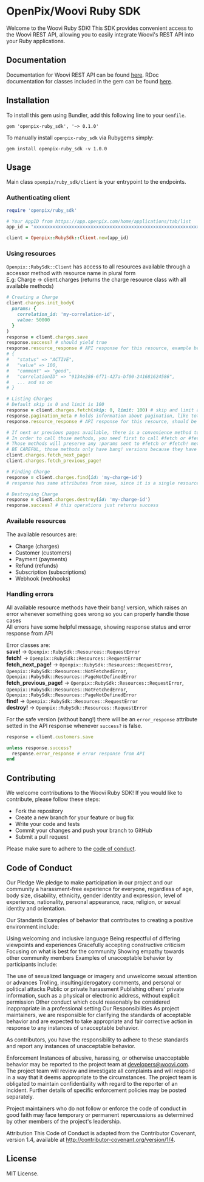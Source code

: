 # OpenPix/Woovi Ruby SDK
Welcome to the Woovi Ruby SDK! This SDK provides convenient access to the Woovi REST API, allowing you to easily integrate Woovi's REST API into your Ruby applications.

## Documentation
Documentation for Woovi REST API can be found [here](https://developers.woovi.com/api).
RDoc documentation for classes included in the gem can be found [here]().

## Installation
To install this gem using Bundler, add this following line to your `Gemfile`.
```shell
gem 'openpix-ruby_sdk', '~> 0.1.0'
```

To manually install `openpix-ruby_sdk` via Rubygems simply:
```shell
gem install openpix-ruby_sdk -v 1.0.0
```

## Usage
Main class `openpix/ruby_sdk/client` is your entrypoint to the endpoints.
### Authenticating client
```ruby
require 'openpix/ruby_sdk'

# Your AppID from https://app.openpix.com/home/applications/tab/list
app_id = 'xxxxxxxxxxxxxxxxxxxxxxxxxxxxxxxxxxxxxxxxxxxxxxxxxxxxxxxxxxxxxxxxxxxxxxxxxxxxxxxxxxxxxxxxxxxxxxxxxxxxxxxxxxxxxxxxxxxxxxxxxxxxxxxxxxxxxxxxxxxx'

client = Openpix::RubySdk::Client.new(app_id)
```
### Using resources
`Openpix::RubySdk::Client` has access to all resources available through a accessor method with resource name in plural form   
E.g: Charge -> client.charges (returns the charge resource class with all available methods)
```ruby
# Creating a Charge
client.charges.init_body(
  params: {
    correlation_id: 'my-correlation-id',
    value: 50000
  }
)
response = client.charges.save
response.success? # should yield true
response.resource_response # API response for this resource, example bellow \/
# {
#   "status" => "ACTIVE",
#   "value" => 100,
#   "comment" => "good",
#   "correlationID" => "9134e286-6f71-427a-bf00-241681624586",
#   ... and so on
# }

# Listing Charges
# Default skip is 0 and limit is 100
response = client.charges.fetch(skip: 0, limit: 100) # skip and limit are pagination params, https://developers.woovi.com/api#tag/charge/paths/~1api~1v1~1charge/get
response.pagination_meta # holds information about pagination, like total, hasNextPage and so on
response.resource_response # API response for this resource, should be an array

# If next or previous pages available, there is a convenience method to fetch next or previous pages
# In order to call those methods, you need first to call #fetch or #fetch! to set the pagination params
# Those methods will preserve any :params sent to #fetch or #fetch! method
# BE CAREFUL, those methods only have bang! versions because they have a strong dependency on #fetch, handle properly their errors
client.charges.fetch_next_page!
client.charges.fetch_previous_page!

# Finding Charge
response = client.charges.find(id: 'my-charge-id')
# response has same attributes from save, since it is a single resource response

# Destroying Charge
response = client.charges.destroy(id: 'my-charge-id')
response.success? # this operations just returns success
```
### Available resources
The available resources are:
- Charge (charges)
- Customer (customers)
- Payment (payments)
- Refund (refunds)
- Subscription (subscriptions)
- Webhook (webhooks)
### Handling errors
All available resource methods have their bang! version, which raises an error whenever something goes wrong so you can properly handle those cases   
All errors have some helpful message, showing response status and error response from API

Error classes are:   
**save!** -> `Openpix::RubySdk::Resources::RequestError`   
**fetch!** -> `Openpix::RubySdk::Resources::RequestError`   
**fetch_next_page!** -> `Openpix::RubySdk::Resources::RequestError`, `Openpix::RubySdk::Resources::NotFetchedError`, `Openpix::RubySdk::Resources::PageNotDefinedError`   
**fetch_previous_page!** -> `Openpix::RubySdk::Resources::RequestError`, `Openpix::RubySdk::Resources::NotFetchedError`, `Openpix::RubySdk::Resources::PageNotDefinedError`   
**find!** -> `Openpix::RubySdk::Resources::RequestError`   
**destroy!** -> `Openpix::RubySdk::Resources::RequestError`   

For the safe version (without bang!) there will be an `error_response` attribute setted in the API response whenever `success?` is false.
```ruby
response = client.customers.save

unless response.success?
  response.error_response # error response from API
end
```

## Contributing
We welcome contributions to the Woovi Ruby SDK! If you would like to contribute, please follow these steps:

- Fork the repository
- Create a new branch for your feature or bug fix
- Write your code and tests
- Commit your changes and push your branch to GitHub
- Submit a pull request

Please make sure to adhere to the [code of conduct](#code-of-conduct).

## Code of Conduct
Our Pledge
We pledge to make participation in our project and our community a harassment-free experience for everyone, regardless of age, body size, disability, ethnicity, gender identity and expression, level of experience, nationality, personal appearance, race, religion, or sexual identity and orientation.

Our Standards
Examples of behavior that contributes to creating a positive environment include:

Using welcoming and inclusive language
Being respectful of differing viewpoints and experiences
Gracefully accepting constructive criticism
Focusing on what is best for the community
Showing empathy towards other community members
Examples of unacceptable behavior by participants include:

The use of sexualized language or imagery and unwelcome sexual attention or advances
Trolling, insulting/derogatory comments, and personal or political attacks
Public or private harassment
Publishing others' private information, such as a physical or electronic address, without explicit permission
Other conduct which could reasonably be considered inappropriate in a professional setting
Our Responsibilities
As project maintainers, we are responsible for clarifying the standards of acceptable behavior and are expected to take appropriate and fair corrective action in response to any instances of unacceptable behavior.

As contributors, you have the responsibility to adhere to these standards and report any instances of unacceptable behavior.

Enforcement
Instances of abusive, harassing, or otherwise unacceptable behavior may be reported to the project team at <developers@woovi.com>. The project team will review and investigate all complaints and will respond in a way that it deems appropriate to the circumstances. The project team is obligated to maintain confidentiality with regard to the reporter of an incident. Further details of specific enforcement policies may be posted separately.

Project maintainers who do not follow or enforce the code of conduct in good faith may face temporary or permanent repercussions as determined by other members of the project's leadership.

Attribution
This Code of Conduct is adapted from the Contributor Covenant, version 1.4, available at http://contributor-covenant.org/version/1/4.

## License
MIT License.
